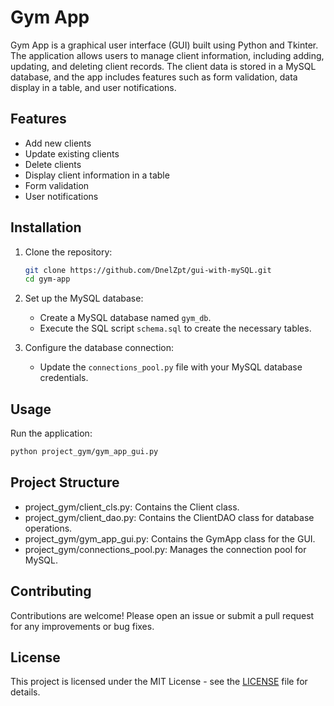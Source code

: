 # Gym App

Gym App is a graphical user interface (GUI) built using Python and Tkinter. The application allows users to manage client information, including adding, updating, and deleting client records. The client data is stored in a MySQL database, and the app includes features such as form validation, data display in a table, and user notifications.

## Features

- Add new clients
- Update existing clients
- Delete clients
- Display client information in a table
- Form validation
- User notifications

## Installation

1. Clone the repository:
    ```sh
    git clone https://github.com/DnelZpt/gui-with-mySQL.git
    cd gym-app
    ```

4. Set up the MySQL database:
    - Create a MySQL database named `gym_db`.
    - Execute the SQL script `schema.sql` to create the necessary tables.

5. Configure the database connection:
    - Update the `connections_pool.py` file with your MySQL database credentials.

## Usage
Run the application:
```sh
python project_gym/gym_app_gui.py
```
## Project Structure
  - project_gym/client_cls.py: Contains the Client class.
  - project_gym/client_dao.py: Contains the ClientDAO class for database operations.
  - project_gym/gym_app_gui.py: Contains the GymApp class for the GUI.
  - project_gym/connections_pool.py: Manages the connection pool for MySQL.

## Contributing
Contributions are welcome! Please open an issue or submit a pull request for any improvements or bug fixes.  
## License

This project is licensed under the MIT License - see the [LICENSE](LICENSE) file for details.

